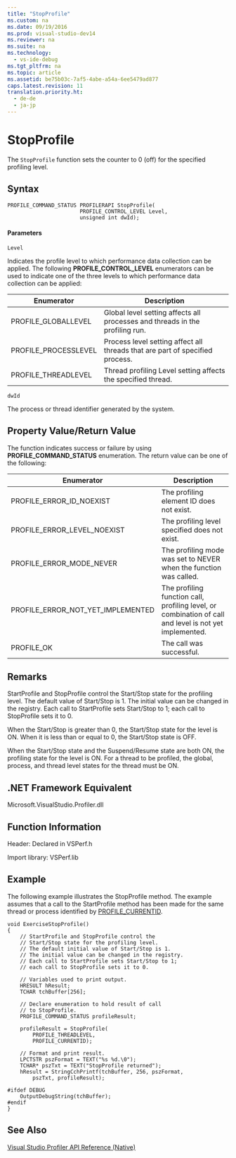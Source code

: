 ```yaml
---
title: "StopProfile"
ms.custom: na
ms.date: 09/19/2016
ms.prod: visual-studio-dev14
ms.reviewer: na
ms.suite: na
ms.technology: 
  - vs-ide-debug
ms.tgt_pltfrm: na
ms.topic: article
ms.assetid: be75b03c-7af5-4abe-a54a-6ee5479ad877
caps.latest.revision: 11
translation.priority.ht: 
  - de-de
  - ja-jp
---
```

# StopProfile
The `StopProfile` function sets the counter to 0 (off) for the specified profiling level.  
  
## Syntax  
  
```  
PROFILE_COMMAND_STATUS PROFILERAPI StopProfile(  
                       PROFILE_CONTROL_LEVEL Level,   
                       unsigned int dwId);  
```  
  
#### Parameters  
 `Level`  
  
 Indicates the profile level to which performance data collection can be applied. The following **PROFILE_CONTROL_LEVEL** enumerators can be used to indicate one of the three levels to which performance data collection can be applied:  
  
|Enumerator|Description|  
|----------------|-----------------|  
|PROFILE_GLOBALLEVEL|Global level setting affects all processes and threads in the profiling run.|  
|PROFILE_PROCESSLEVEL|Process level setting affect all threads that are part of specified process.|  
|PROFILE_THREADLEVEL|Thread profiling Level setting affects the specified thread.|  
  
 `dwId`  
  
 The process or thread identifier generated by the system.  
  
## Property Value/Return Value  
 The function indicates success or failure by using **PROFILE_COMMAND_STATUS** enumeration. The return value can be one of the following:  
  
|Enumerator|Description|  
|----------------|-----------------|  
|PROFILE_ERROR_ID_NOEXIST|The profiling element ID does not exist.|  
|PROFILE_ERROR_LEVEL_NOEXIST|The profiling level specified does not exist.|  
|PROFILE_ERROR_MODE_NEVER|The profiling mode was set to NEVER when the function was called.|  
|PROFILE_ERROR_NOT_YET_IMPLEMENTED|The profiling function call, profiling level, or combination of call and level is not yet implemented.|  
|PROFILE_OK|The call was successful.|  
  
## Remarks  
 StartProfile and StopProfile control the Start/Stop state for the profiling level. The default value of Start/Stop is 1. The initial value can be changed in the registry. Each call to StartProfile sets Start/Stop to 1; each call to StopProfile sets it to 0.  
  
 When the Start/Stop is greater than 0, the Start/Stop state for the level is ON. When it is less than or equal to 0, the Start/Stop state is OFF.  
  
 When the Start/Stop state and the Suspend/Resume state are both ON, the profiling state for the level is ON. For a thread to be profiled, the global, process, and thread level states for the thread must be ON.  
  
## .NET Framework Equivalent  
 Microsoft.VisualStudio.Profiler.dll  
  
## Function Information  
 Header: Declared in VSPerf.h  
  
 Import library: VSPerf.lib  
  
## Example  
 The following example illustrates the StopProfile method. The example assumes that a call to the StartProfile method has been made for the same thread or process identified by [PROFILE_CURRENTID](../vs140/PROFILE_CURRENTID.md).  
  
```  
void ExerciseStopProfile()  
{  
    // StartProfile and StopProfile control the   
    // Start/Stop state for the profiling level.   
    // The default initial value of Start/Stop is 1.   
    // The initial value can be changed in the registry.   
    // Each call to StartProfile sets Start/Stop to 1;   
    // each call to StopProfile sets it to 0.   
  
    // Variables used to print output.  
    HRESULT hResult;  
    TCHAR tchBuffer[256];  
  
    // Declare enumeration to hold result of call  
    // to StopProfile.  
    PROFILE_COMMAND_STATUS profileResult;  
  
    profileResult = StopProfile(  
        PROFILE_THREADLEVEL,  
        PROFILE_CURRENTID);  
  
    // Format and print result.  
    LPCTSTR pszFormat = TEXT("%s %d.\0");  
    TCHAR* pszTxt = TEXT("StopProfile returned");  
    hResult = StringCchPrintf(tchBuffer, 256, pszFormat,   
        pszTxt, profileResult);  
  
#ifdef DEBUG  
    OutputDebugString(tchBuffer);  
#endif  
}  
```  
  
## See Also  
 [Visual Studio Profiler API Reference (Native)](../vs140/Visual-Studio-Profiler-API-Reference--Native-.md)